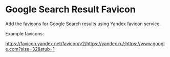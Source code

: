 # Google Search Result Favicon

Add the favicons for Google Search results using Yandex favicon service.

Example favicons:

https://favicon.yandex.net/favicon/v2/https://yandex.ru/;https://www.google.com?size=32&stub=1
